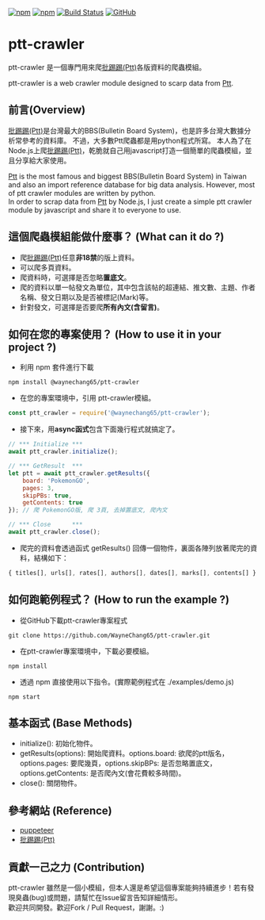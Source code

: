 [![npm](https://img.shields.io/npm/v/@waynechang65/ptt-crawler.svg)](https://www.npmjs.com/package/@waynechang65/ptt-crawler)
[![npm](https://img.shields.io/npm/dm/@waynechang65/ptt-crawler.svg)](https://www.npmjs.com/package/@waynechang65/ptt-crawler)
[![Build Status](https://travis-ci.org/WayneChang65/ptt-crawler.svg?branch=master)](https://travis-ci.org/WayneChang65/ptt-crawler)
[![GitHub](https://img.shields.io/github/license/waynechang65/ptt-crawler.svg)](https://github.com/WayneChang65/ptt-crawler/)
# ptt-crawler
ptt-crawler 是一個專門用來爬[批踢踢(Ptt)](https://www.ptt.cc/index.html)各版資料的爬蟲模組。  
  
ptt-crawler is a web crawler module designed to scarp data from [Ptt](https://www.ptt.cc/index.html).

## 前言(Overview)
[批踢踢(Ptt)](https://www.ptt.cc/index.html)是台灣最大的BBS(Bulletin Board System)，也是許多台灣大數據分析常參考的資料庫。
不過，大多數Ptt爬蟲都是用python程式所寫。
本人為了在Node.js上爬[批踢踢(Ptt)](https://www.ptt.cc/index.html)，乾脆就自己用javascript打造一個簡單的爬蟲模組，並且分享給大家使用。 
  
[Ptt](https://www.ptt.cc/index.html) is the most famous and biggest BBS(Bulletin Board System) in Taiwan and also an import reference database for big data analysis.
However, most of ptt crawler modules are written by python.  
In order to scrap data from [Ptt](https://www.ptt.cc/index.html) by Node.js, 
I just create a simple ptt crawler module by javascript and share it to everyone to use.

## 這個爬蟲模組能做什麼事？ (What can it do ?)
* 爬[批踢踢(Ptt)](https://www.ptt.cc/index.html)任意**非18禁**的版上資料。
* 可以爬多頁資料。
* 爬資料時，可選擇是否忽略**置底文**。
* 爬的資料以單一帖發文為單位，其中包含該帖的超連結、推文數、主題、作者名稱、發文日期以及是否被標記(Mark)等。
* 針對發文，可選擇是否要爬**所有內文(含留言)**。

## 如何在您的專案使用？ (How to use it in your project ?)
* 利用 npm 套件進行下載  
```
npm install @waynechang65/ptt-crawler
```
* 在您的專案環境中，引用 ptt-crawler模組。
```javascript
const ptt_crawler = require('@waynechang65/ptt-crawler');
```

* 接下來，用**async函式**包含下面幾行程式就搞定了。
```javascript
// *** Initialize *** 
await ptt_crawler.initialize();

// *** GetResult  ***
let ptt = await ptt_crawler.getResults({
    board: 'PokemonGO',
    pages: 3,
    skipPBs: true,
    getContents: true
}); // 爬 PokemonGO版, 爬 3頁, 去掉置底文, 爬內文

// *** Close      ***
await ptt_crawler.close();
```

* 爬完的資料會透過函式 getResults() 回傳一個物件，裏面各陣列放著爬完的資料，結構如下：
```javascript
{ titles[], urls[], rates[], authors[], dates[], marks[], contents[] }
```

## 如何跑範例程式？ (How to run the example ?)

* 從GitHub下載ptt-crawler專案程式
```
git clone https://github.com/WayneChang65/ptt-crawler.git
```

* 在ptt-crawler專案環境中，下載必要模組。
```
npm install
```

* 透過 npm 直接使用以下指令。(實際範例程式在 ./examples/demo.js)  
```
npm start
```

## 基本函式 (Base Methods)
* initialize(): 初始化物件。
* getResults(options): 開始爬資料。options.board: 欲爬的ptt版名，options.pages: 要爬幾頁，options.skipBPs: 是否忽略置底文，options.getContents: 是否爬內文(會花費較多時間)。
* close(): 關閉物件。

## 參考網站 (Reference)
* [puppeteer](https://github.com/GoogleChrome/puppeteer)
* [批踢踢(Ptt)](https://www.ptt.cc/index.html)

## 貢獻一己之力 (Contribution)
ptt-crawler 雖然是一個小模組，但本人還是希望這個專案能夠持續進步！若有發現臭蟲(bug)或問題，請幫忙在Issue留言告知詳細情形。  
歡迎共同開發。歡迎Fork / Pull Request，謝謝。:)  

